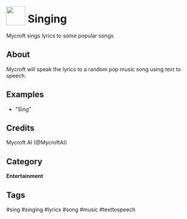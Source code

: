 # <img src='https://raw.githack.com/FortAwesome/Font-Awesome/master/svgs/solid/laugh-beam.svg' card_color='#22a7f0' width='50' height='50' style='vertical-align:bottom'/> Singing
Mycroft sings lyrics to some popular songs

## About 
Mycroft will speak the lyrics to a random pop music song using text to speech. 

## Examples 
* "Sing"

## Credits 
Mycroft AI (@MycroftAI)

## Category
**Entertainment**

## Tags
#sing
#singing
#lyrics
#song
#music
#texttospeech 
